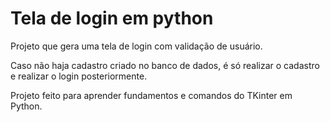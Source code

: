 # Tela de login em python

Projeto que gera uma tela de login com validação de usuário.

Caso não haja cadastro criado no banco de dados, é só realizar o cadastro e realizar o login posteriormente.

Projeto feito para aprender fundamentos e comandos do TKinter em Python.
